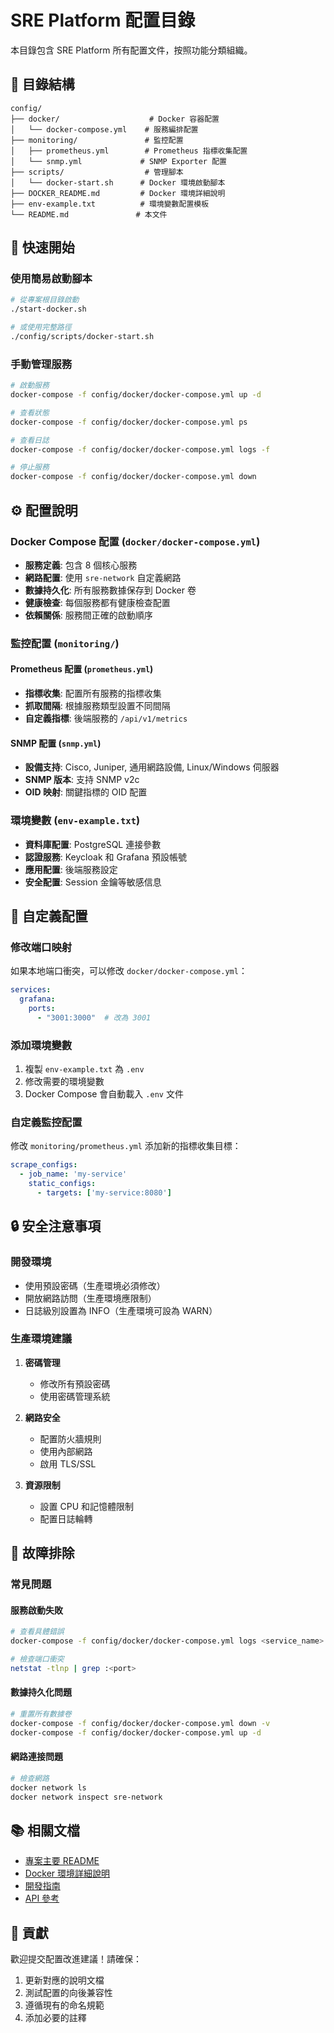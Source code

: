 # SRE Platform 配置目錄

本目錄包含 SRE Platform 所有配置文件，按照功能分類組織。

## 📁 目錄結構

```
config/
├── docker/                    # Docker 容器配置
│   └── docker-compose.yml    # 服務編排配置
├── monitoring/               # 監控配置
│   ├── prometheus.yml        # Prometheus 指標收集配置
│   └── snmp.yml             # SNMP Exporter 配置
├── scripts/                  # 管理腳本
│   └── docker-start.sh      # Docker 環境啟動腳本
├── DOCKER_README.md         # Docker 環境詳細說明
├── env-example.txt          # 環境變數配置模板
└── README.md               # 本文件
```

## 🚀 快速開始

### 使用簡易啟動腳本

```bash
# 從專案根目錄啟動
./start-docker.sh

# 或使用完整路徑
./config/scripts/docker-start.sh
```

### 手動管理服務

```bash
# 啟動服務
docker-compose -f config/docker/docker-compose.yml up -d

# 查看狀態
docker-compose -f config/docker/docker-compose.yml ps

# 查看日誌
docker-compose -f config/docker/docker-compose.yml logs -f

# 停止服務
docker-compose -f config/docker/docker-compose.yml down
```

## ⚙️ 配置說明

### Docker Compose 配置 (`docker/docker-compose.yml`)

- **服務定義**: 包含 8 個核心服務
- **網路配置**: 使用 `sre-network` 自定義網路
- **數據持久化**: 所有服務數據保存到 Docker 卷
- **健康檢查**: 每個服務都有健康檢查配置
- **依賴關係**: 服務間正確的啟動順序

### 監控配置 (`monitoring/`)

#### Prometheus 配置 (`prometheus.yml`)
- **指標收集**: 配置所有服務的指標收集
- **抓取間隔**: 根據服務類型設置不同間隔
- **自定義指標**: 後端服務的 `/api/v1/metrics`

#### SNMP 配置 (`snmp.yml`)
- **設備支持**: Cisco, Juniper, 通用網路設備, Linux/Windows 伺服器
- **SNMP 版本**: 支持 SNMP v2c
- **OID 映射**: 關鍵指標的 OID 配置

### 環境變數 (`env-example.txt`)

- **資料庫配置**: PostgreSQL 連接參數
- **認證服務**: Keycloak 和 Grafana 預設帳號
- **應用配置**: 後端服務設定
- **安全配置**: Session 金鑰等敏感信息

## 🔧 自定義配置

### 修改端口映射

如果本地端口衝突，可以修改 `docker/docker-compose.yml`：

```yaml
services:
  grafana:
    ports:
      - "3001:3000"  # 改為 3001
```

### 添加環境變數

1. 複製 `env-example.txt` 為 `.env`
2. 修改需要的環境變數
3. Docker Compose 會自動載入 `.env` 文件

### 自定義監控配置

修改 `monitoring/prometheus.yml` 添加新的指標收集目標：

```yaml
scrape_configs:
  - job_name: 'my-service'
    static_configs:
      - targets: ['my-service:8080']
```

## 🔒 安全注意事項

### 開發環境

- 使用預設密碼（生產環境必須修改）
- 開放網路訪問（生產環境應限制）
- 日誌級別設置為 INFO（生產環境可設為 WARN）

### 生產環境建議

1. **密碼管理**
   - 修改所有預設密碼
   - 使用密碼管理系統

2. **網路安全**
   - 配置防火牆規則
   - 使用內部網路
   - 啟用 TLS/SSL

3. **資源限制**
   - 設置 CPU 和記憶體限制
   - 配置日誌輪轉

## 🐛 故障排除

### 常見問題

#### 服務啟動失敗

```bash
# 查看具體錯誤
docker-compose -f config/docker/docker-compose.yml logs <service_name>

# 檢查端口衝突
netstat -tlnp | grep :<port>
```

#### 數據持久化問題

```bash
# 重置所有數據卷
docker-compose -f config/docker/docker-compose.yml down -v
docker-compose -f config/docker/docker-compose.yml up -d
```

#### 網路連接問題

```bash
# 檢查網路
docker network ls
docker network inspect sre-network
```

## 📚 相關文檔

- [專案主要 README](../../README.md)
- [Docker 環境詳細說明](DOCKER_README.md)
- [開發指南](../../docs/DEV_GUIDE.md)
- [API 參考](../../docs/API_REFERENCE.md)

## 🤝 貢獻

歡迎提交配置改進建議！請確保：

1. 更新對應的說明文檔
2. 測試配置的向後兼容性
3. 遵循現有的命名規範
4. 添加必要的註釋
